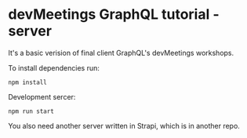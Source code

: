 # devMeetings GraphQL tutorial - server

It's a basic verision of final client GraphQL's devMeetings workshops.

To install dependencies run:

```
npm install
```

Development sercer:
```
npm run start
```

You also need another server written in Strapi, which is in another repo.
